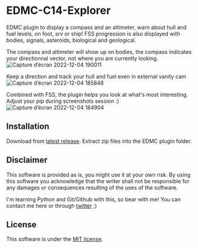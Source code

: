 # EDMC-C14-Explorer
EDMC plugin to display a compass and an altimeter, warn about hull and fuel levels, on foot, srv or ship!
FSS progression is also displayed with bodies, signals, asteroids, biological and geological.

The compass and altimeter will show up on bodies, the compass indicates your directionnal vector, not where you are currently looking.
![Capture d’écran 2022-12-04 190011](https://user-images.githubusercontent.com/114026279/205509046-d9c2120a-aa6e-4749-81a1-2c572ba43784.png)


Keep a direction and track your hull and fuel even in external vanity cam
![Capture d’écran 2022-12-04 185848](https://user-images.githubusercontent.com/114026279/205509048-b75e7648-88f7-4d74-8a5e-782d38c03ad0.png)


Combined with FSS, the plugin helps you look at what's most interesting. Adjust your pip during screenshots session :)
![Capture d’écran 2022-12-04 184904](https://user-images.githubusercontent.com/114026279/205509051-365ca2d8-8e9c-4c98-9510-fb87309ad4ed.png)



Installation
---
Download from [latest release](https://github.com/Caprica-XIV/EDMC-C14-Explorer/releases/tag/0.3.0).
Extract zip files into the EDMC plugin folder.

Disclaimer
--------
This software is provided as is, you might use it at your own risk.
By using this software you acknowledge that the writer shall not be responsible for any damages or consequences resulting of the uses of the software.

I'm learning Python and Git/Github with this, so bear with me!
You can contact me here or through [twitter](https://twitter.com/CmdrXiv) ;)

License
-------
This software is under the [MIT license](https://github.com/Caprica-XIV/EDMC-C14-Explorer/blob/main/LICENSE).
